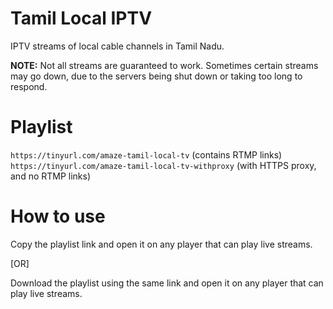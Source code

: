 # Tamil Local IPTV
IPTV streams of local cable channels in Tamil Nadu.

**NOTE:** Not all streams are guaranteed to work. Sometimes certain streams may go down, due to the servers being shut down or taking too long to respond.

# Playlist
`https://tinyurl.com/amaze-tamil-local-tv` (contains RTMP links)
`https://tinyurl.com/amaze-tamil-local-tv-withproxy` (with HTTPS proxy, and no RTMP links)

# How to use
Copy the playlist link and open it on any player that can play live streams.

[OR]

Download the playlist using the same link and open it on any player that can play live streams.
